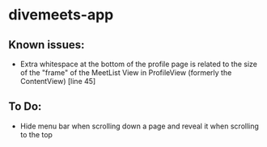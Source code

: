 # divemeets-app

## Known issues:
- Extra whitespace at the bottom of the profile page is related to the size of the "frame" of the MeetList View in ProfileView (formerly the ContentView) [line 45]

## To Do:
- Hide menu bar when scrolling down a page and reveal it when scrolling to the top 
